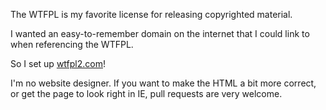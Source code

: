 The WTFPL is my favorite license for releasing copyrighted material.

I wanted an easy-to-remember domain on the internet that I could link to when referencing the WTFPL.

So I set up [wtfpl2.com](http://wtfpl2.com)!

I'm no website designer.  If you want to make the HTML a bit more correct, or get the page to look right in IE, pull requests are very welcome.
